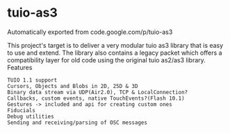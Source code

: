 # tuio-as3
Automatically exported from code.google.com/p/tuio-as3

This project's target is to deliver a very modular tuio as3 library that is easy to use and extend. The library also contains a legacy packet which offers a compatibility layer for old code using the original tuio as2/as3 library.
Features

    TUIO 1.1 support
    Cursors, Objects and Blobs in 2D, 25D & 3D
    Binary data stream via UDP(Air2.0), TCP & LocalConnection?
    Callbacks, custom events, native TouchEvents?(Flash 10.1)
    Gestures -> included and api for creating custom ones
    Fiducials
    Debug utilities
    Sending and receiving/parsing of OSC messages 

